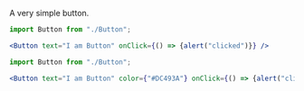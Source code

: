A very simple button.

```jsx
import Button from "./Button";

<Button text="I am Button" onClick={() => {alert("clicked")}} />
```

```jsx
import Button from "./Button";

<Button text="I am Button" color={"#DC493A"} onClick={() => {alert("clicked")}} />
```